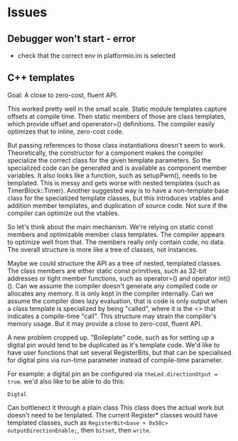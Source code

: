 # Issues

## Debugger won't start - error
- check that the correct env in platformio.ini is selected

## C++ templates
Goal: A close to zero-cost, fluent API.

This worked pretty well in the small scale.
Static module templates capture offsets at compile time.
Then static members of those are class templates, which provide offset
and opererator=() definitions.
The compiler easily optimizes that to inline, zero-cost code.

But passing references to those class instantiations doesn't seem to work.
Theoretically, the constructor for a component makes the compiler
specialize the correct class for the given template parameters.
So the specialized code can be generated and is available
as component member variables.
It also looks like a function, such as setupPwm(), needs to be templated.
This is messy and gets worse with nested templates (such as TimerBlock::Timer).
Another suggested way is to have a non-template base class for the
specialized template classes, but this introduces vtables and addition
member templates, and duplication of source code.
Not sure if the compiler can optimize out the vtables.

So let's think about the main mechanism.
We're relying on static const members and optimizable member class templates.
The compiler appears to optimize well from that.
The members really only contain code, no data.
The overall structure is more like a tree of classes, not instances.

Maybe we could structure the API as a tree of nested, templated classes.
The class members are either static const primitives, such as 32-bit addresses
or tight member functions, such as operator=() and operator int()().
Can we assume the compiler doesn't generate any compiled code or
allocates any memory.
It is only kept in the compiler internally.
Can we assume the compiler does lazy evaluation, that is code is
only output when a class template is specialized by being "called",
where it is the <> that indicates a compile-time "call".
This structure may strain the compiler's memory usage.
But it may provide a close to zero-cost, fluent API.

A new problem cropped up. "Boileplate" code, such as for setting up a digital pin
would tend to be duplicated as it's template code. We'd like to have user functions
that set several RegisterBits, but that can be specialised for digital pins
via run-time parameter instead of compile-time parameter.

For example: a digital pin an be configured via ``theLed.directionOtput = true``.
we'd also like to be able to do this:
```
Digtal
```

Can bottlenect it through a plain class This class does the actual work but doesn't need to be 
tenplated. The current Register* classes would have templated classes, such as
``RegisterBit<base + 0x50c> outputDirectionEnable;``, then ``bitset``, then ``write``.